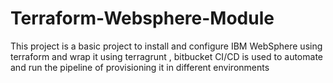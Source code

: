 # Terraform-Websphere-Module
This project is a basic project to install and configure IBM WebSphere using terraform and wrap it using terragrunt , bitbucket CI/CD is used to automate and run the pipeline of provisioning it in different environments 
